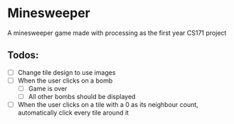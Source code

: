 # Minesweeper
A minesweeper game made with processing as the first year CS171 project


## Todos:

- [ ] Change tile design to use images
- [ ] When the user clicks on a bomb
    - [ ] Game is over
    - [ ] All other bombs should be displayed
- [ ] When the user clicks on a tile with a 0 as its neighbour count, automatically click every tile around it
